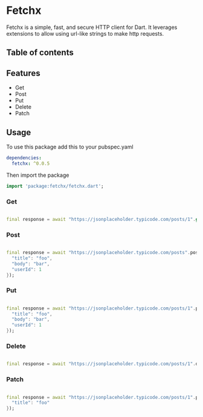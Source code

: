 # Fetchx

Fetchx is a simple, fast, and secure HTTP client for Dart. It leverages extensions to allow using url-like strings to make http requests.

## Table of contents

## Features

- Get
- Post
- Put
- Delete
- Patch

## Usage

To use this package add this to your pubspec.yaml

```yaml
dependencies:
  fetchx: ^0.0.5
```

Then import the package

```dart
import 'package:fetchx/fetchx.dart';
```

### Get

```dart

final response = await "https://jsonplaceholder.typicode.com/posts/1".get();

```

### Post

```dart

final response = await "https://jsonplaceholder.typicode.com/posts".post({
  "title": "foo",
  "body": "bar",
  "userId": 1
});

```

### Put

```dart

final response = await "https://jsonplaceholder.typicode.com/posts/1".put({
  "title": "foo",
  "body": "bar",
  "userId": 1
});

```

### Delete

```dart

final response = await "https://jsonplaceholder.typicode.com/posts/1".delete();

```

### Patch

```dart

final response = await "https://jsonplaceholder.typicode.com/posts/1".patch({
  "title": "foo"
});

```
